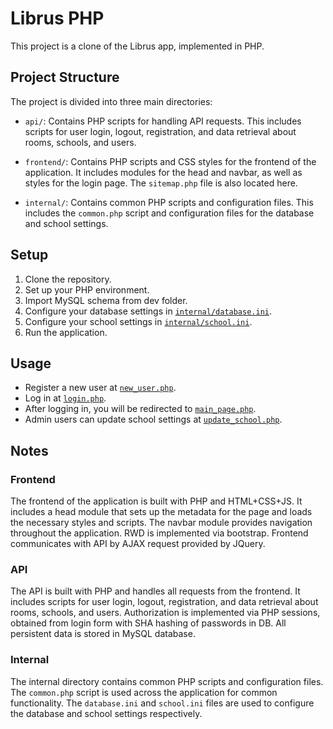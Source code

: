 # Librus PHP

This project is a clone of the Librus app, implemented in PHP.

## Project Structure

The project is divided into three main directories:

- `api/`: Contains PHP scripts for handling API requests. This includes scripts for user login, logout, registration, and data retrieval about rooms, schools, and users.

- `frontend/`: Contains PHP scripts and CSS styles for the frontend of the application. It includes modules for the head and navbar, as well as styles for the login page. The `sitemap.php` file is also located here.

- `internal/`: Contains common PHP scripts and configuration files. This includes the `common.php` script and configuration files for the database and school settings.

## Setup

1. Clone the repository.
2. Set up your PHP environment.
3. Import MySQL schema from dev folder.
4. Configure your database settings in [`internal/database.ini`](internal/database.ini).
5. Configure your school settings in [`internal/school.ini`](internal/school.ini).
6. Run the application.

## Usage

- Register a new user at [`new_user.php`](new_user.php).
- Log in at [`login.php`](login.php).
- After logging in, you will be redirected to [`main_page.php`](main_page.php).
- Admin users can update school settings at [`update_school.php`](update_school.php).

## Notes

### Frontend

The frontend of the application is built with PHP and HTML+CSS+JS. It includes a head module that sets up the metadata for the page and loads the necessary styles and scripts. The navbar module provides navigation throughout the application. RWD is implemented via bootstrap. Frontend communicates with API by AJAX request provided by JQuery.

### API

The API is built with PHP and handles all requests from the frontend. It includes scripts for user login, logout, registration, and data retrieval about rooms, schools, and users. Authorization is implemented via PHP sessions, obtained from login form with SHA hashing of passwords in DB. All persistent data is stored in MySQL database.

### Internal

The internal directory contains common PHP scripts and configuration files. The `common.php` script is used across the application for common functionality. The `database.ini` and `school.ini` files are used to configure the database and school settings respectively.
